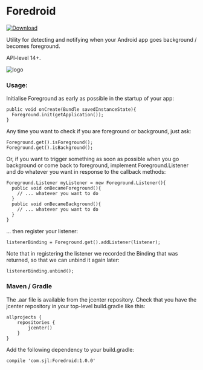 # Foredroid

[ ![Download](https://api.bintray.com/packages/steveliles/maven/Foredroid/images/download.svg) ](https://bintray.com/steveliles/maven/Foredroid/_latestVersion)

Utility for detecting and notifying when your Android app goes background / becomes foreground.

API-level 14+.

![logo](https://github.com/steveliles/Foredroid/blob/master/logo_128x128.png?raw=true) 

### Usage:

Initialise Foreground as early as possible in the startup of your app:

    public void onCreate(Bundle savedInstanceState){
      Foreground.init(getApplication());
    }

Any time you want to check if you are foreground or background, just ask:

    Foreground.get().isForeground();
    Foreground.get().isBackground();

Or, if you want to trigger something as soon as possible when you go background or come back 
to foreground, implement Foreground.Listener and do whatever you want in response to the callback methods:

    Foreground.Listener myListener = new Foreground.Listener(){
      public void onBecameForeground(){
        // ... whatever you want to do
      }
      public void onBecameBackground(){
        // ... whatever you want to do
      }
    }
    
... then register your listener:
 
    listenerBinding = Foreground.get().addListener(listener);

Note that in registering the listener we recorded the Binding that was returned, so that we can unbind it again later:

    listenerBinding.unbind();
    
### Maven / Gradle

The .aar file is available from the jcenter repository. Check that you have the jcenter repository in your top-level
build.gradle like this:

    allprojects {
        repositories {
            jcenter()
        }
    }

Add the following dependency to your build.gradle:

    compile 'com.sjl:Foredroid:1.0.0'

